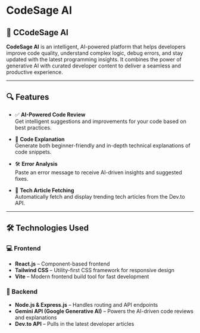 # CodeSage AI  

## 🚀 CCodeSage AI

**CodeSage AI** is an intelligent, AI-powered platform that helps developers improve code quality, understand complex logic, debug errors, and stay updated with the latest programming insights. It combines the power of generative AI with curated developer content to deliver a seamless and productive experience.

---

## 🔍 Features

- ✅ **AI-Powered Code Review**  
  Get intelligent suggestions and improvements for your code based on best practices.

- 📖 **Code Explanation**  
  Generate both beginner-friendly and in-depth technical explanations of code snippets.

- 🛠 **Error Analysis**  
  Paste an error message to receive AI-driven insights and suggested fixes.

- 📰 **Tech Article Fetching**  
  Automatically fetch and display trending tech articles from the Dev.to API.

---

## 🛠 Technologies Used

### 💻 Frontend

- **React.js** – Component-based frontend
- **Tailwind CSS** – Utility-first CSS framework for responsive design
- **Vite** – Modern frontend build tool for fast development

### 🔧 Backend

- **Node.js & Express.js** – Handles routing and API endpoints
- **Gemini API (Google Generative AI)** – Powers the AI-driven code reviews and explanations
- **Dev.to API** – Pulls in the latest developer articles



